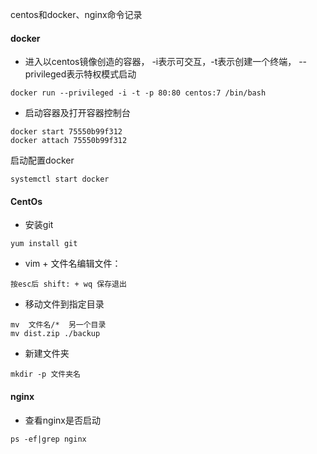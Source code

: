 centos和docker、nginx命令记录

#### docker

- 进入以centos镜像创造的容器， -i表示可交互，-t表示创建一个终端，  --privileged表示特权模式启动


```
docker run --privileged -i -t -p 80:80 centos:7 /bin/bash
```

- 启动容器及打开容器控制台

```
docker start 75550b99f312
docker attach 75550b99f312
```

启动配置docker

```
systemctl start docker
```

#### CentOs

- 安装git

```
yum install git
```



- vim + 文件名编辑文件：

```
按esc后 shift: + wq 保存退出
```

- 移动文件到指定目录

```
mv  文件名/*  另一个目录
mv dist.zip ./backup
```

- 新建文件夹

```
mkdir -p 文件夹名
```

#### nginx

- 查看nginx是否启动


```
ps -ef|grep nginx
```

